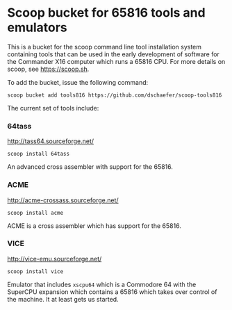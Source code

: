 # Scoop bucket for 65816 tools and emulators

This is a bucket for the scoop command line tool installation system containing tools
that can be used in the early development of software for the Commander X16 computer
which runs a 65816 CPU. For more details on scoop, see https://scoop.sh.

To add the bucket, issue the following command:

```
scoop bucket add tools816 https://github.com/dschaefer/scoop-tools816
```

The current set of tools include:

### 64tass

http://tass64.sourceforge.net/

```
scoop install 64tass
```

An advanced cross assembler with support for the 65816.

### ACME

http://acme-crossass.sourceforge.net/

```
scoop install acme
```

ACME is a cross assembler which has support for the 65816.

### VICE

http://vice-emu.sourceforge.net/

```
scoop install vice
```

Emulator that includes ```xscpu64``` which is a Commodore 64 with the SuperCPU expansion which contains a 65816 which takes over control of the machine. It at least gets us started.
